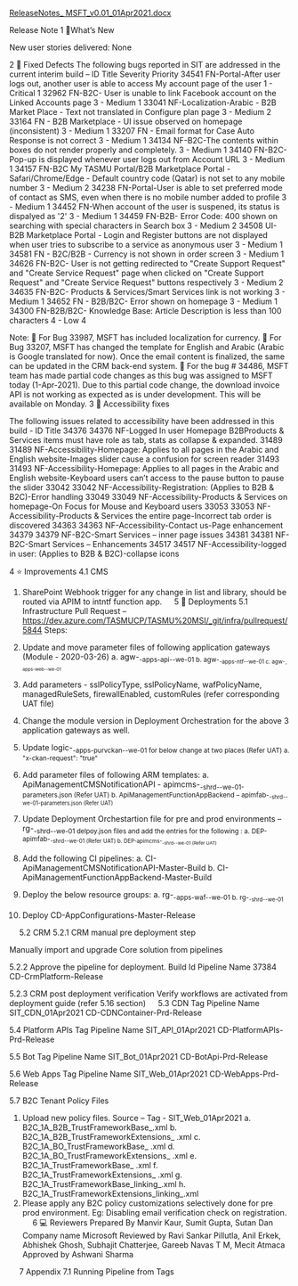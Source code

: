 [ReleaseNotes_ MSFT_v0.01_01Apr2021.docx](/.attachments/ReleaseNotes_%20MSFT_v0.01_01Apr2021-30abbd00-4bcb-4ed5-b737-4f55deecd0ec.docx)

Release Note 
1	🔧What’s New

New user stories delivered: None

2	🚀 Fixed Defects
The following bugs reported in SIT are addressed in the current interim build –
ID	Title	Severity	Priority
34541
FN-Portal-After user logs out, another user is able to access My account page of the user	1 - Critical	1
32962
FN-B2C- User is unable to link Facebook account on the Linked Accounts page	3 - Medium	1
33041
NF-Localization-Arabic - B2B Market Place - Text not translated in Configure plan page	3 - Medium	2
33164
FN - B2B Marketplace - UI issue observed on homepage (inconsistent)	3 - Medium	1
33207
FN - Email format for Case Auto Response is not correct	3 - Medium	1
34134
NF-B2C-The contents within boxes do not render properly and completely.	3 - Medium	1
34140
FN-B2C- Pop-up is displayed whenever user logs out from Account URL	3 - Medium	1
34157
FN-B2C My TASMU Portal/B2B Marketplace Portal - Safari/Chrome/Edge - Default country code (Qatar) is not set to any mobile number	3 - Medium	2
34238
FN-Portal-User is able to set preferred mode of contact as SMS, even when there is no mobile number added to profile	3 - Medium	1
34452
FN-When account of the user is suspened, its status is dispalyed as '2'	3 - Medium	1
34459
FN-B2B- Error Code: 400 shown on searching with special characters in Search box	3 - Medium	2
34508
UI-B2B Marketplace Portal - Login and Register buttons are not displayed when user tries to subscribe to a service as anonymous user	3 - Medium	1
34581
FN - B2C/B2B - Currency is not shown in order screen	3 - Medium	1
34626
FN-B2C- User is not getting redirected to "Create Support Request" and "Create Service Request" page when clicked on "Create Support Request" and "Create Service Request" buttons respectively	3 - Medium	2
34635
FN-B2C- Products & Services/Smart Services link is not working	3 - Medium	1
34652
FN - B2B/B2C- Error shown on homepage	3 - Medium	1
34300
FN-B2B/B2C- Knowledge Base: Article Description is less than 100 characters	4 - Low	4

Note:
	For Bug 33987, MSFT has included localization for currency.
	For Bug 33207, MSFT has changed the template for English and Arabic (Arabic is Google translated for now). Once the email content is finalized, the same can be updated in the CRM back-end system.
	For the bug # 34486, MSFT team has made partial code changes as this bug was assigned to MSFT today (1-Apr-2021). Due to this partial code change, the download invoice API is not working as expected as is under development. This will be available on Monday.
3	🚀 Accessibility fixes

The following issues related to accessibility have been addressed in this build -
ID	Title
34376
34376
NF-Logged In user Homepage B2BProducts & Services items must have role as tab, stats as collapse & expanded.
31489
31489
NF-Accessibility-Homepage: Applies to all pages in the Arabic and English website-Images slider cause a confusion for screen reader
31493
31493
NF-Accessibility-Homepage: Applies to all pages in the Arabic and English website-Keyboard users can’t access to the pause button to pause the slider
33042
33042
NF-Accessibility-Registration: (Applies to B2B & B2C)-Error handling
33049
33049
NF-Accessibility-Products & Services on homepage-On Focus for Mouse and Keyboard users
33053
33053
NF-Accessibility-Products & Services the entire page-Incorrect tab order is discovered
34363
34363
NF-Accessibility-Contact us-Page enhancement
34379
34379
NF-B2C-Smart Services – inner page issues
34381
34381
NF-B2C-Smart Services – Enhancements
34517
34517
NF-Accessibility-logged in user: (Applies to B2B & B2C)-collapse icons


4	⭐ Improvements
4.1	 CMS 
1.	SharePoint Webhook trigger for any change in list and library, should be routed via APIM to intntf function app.
 
5	🚀 Deployments
5.1	Infrastructure
Pull Request –  https://dev.azure.com/TASMUCP/TASMU%20MSI/_git/infra/pullrequest/5844
Steps: 
1.	Update and move parameter files of following application gateways (Module - 2020-03-26)
a.	agw-<sub>-apps-api-<env>-we-01
b.	agw-<sub>-apps-ntf-<env>-we-01
c.	agw-<sub>-apps-web-<env>-we-01
2.	Add parameters - sslPolicyType, sslPolicyName, wafPolicyName, managedRuleSets, firewallEnabled, customRules (refer corresponding UAT file)
3.	Change the module version in Deployment Orchestration for the above 3 application gateways as well.
4.	Update logic-<sub>-apps-purvckan-<env>-we-01 for below change at two places (Refer UAT)
a.	"x-ckan-request": "true"
5.	Add parameter files of following ARM templates:
a.	ApiManagementCMSNotificationAPI - apimcms-<sub>-shrd-<env>-we-01-parameters.json (Refer UAT)
b.	ApiManagementFunctionAppBackend – apimfab-<sub>-shrd-<env>-we-01-parameters.json (Refer UAT)	

6.	Update Deployment Orchestartion file for pre and prod environments – rg-<sub>-shrd-<env>-we-01 delpoy.json files and add the entries for the following  :
a.	DEP-apimfab-<sub>-shrd-<env>-we-01 (Refer UAT)
b.	DEP-apimcms-<sub>-shrd-<env>-we-01 (Refer UAT)

7.	 Add the following CI pipelines:
a.	CI-ApiManagementCMSNotificationAPI-Master-Build
b.	CI-ApiManagementFunctionAppBackend-Master-Build

8.	Deploy the below resource groups:
a.	rg-<sub>-apps-waf-<env>-we-01
b.	rg-<sub>-shrd-<env>-we-01

9.	Deploy CD-AppConfigurations-Master-Release

 
 
5.2	CRM
5.2.1	CRM manual pre deployment step

 Manually import and upgrade Core solution from pipelines
 
 

5.2.2	Approve the pipeline for deployment.
Build Id	Pipeline Name
37384	CD-CrmPlatform-Release


5.2.3	CRM post deployment verification
  Verify workflows are activated from deployment guide (refer 5.16 section)
 
5.3	CDN
Tag	Pipeline Name
SIT_CDN_01Apr2021	CD-CDNContainer-Prd-Release


5.4	Platform APIs
Tag	Pipeline Name
SIT_API_01Apr2021	CD-PlatformAPIs-Prd-Release


5.5	Bot
Tag	Pipeline Name
SIT_Bot_01Apr2021	CD-BotApi-Prd-Release


5.6	Web Apps
Tag	Pipeline Name
SIT_Web_01Apr2021	CD-WebApps-Prd-Release


5.7	B2C Tenant Policy Files
1.	Upload new policy files. Source – Tag - SIT_Web_01Apr2021
a.	B2C_1A_B2B_TrustFrameworkBase_<env>.xml
b.	B2C_1A_B2B_TrustFrameworkExtensions_ <env>.xml
c.	B2C_1A_BO_TrustFrameworkBase_ <env>.xml
d.	B2C_1A_BO_TrustFrameworkExtensions_ <env>.xml
e.	B2C_1A_TrustFrameworkBase_ <env>.xml
f.	B2C_1A_TrustFrameworkExtensions_ <env>.xml
g.	B2C_1A_TrustFrameworkBase_linking_<env>.xml
h.	B2C_1A_TrustFrameworkExtensions_linking_<env>.xml
2.	Please apply any B2C policy customizations selectively done for pre prod environment. Eg: Disabling email verification check on registration.
 
6	💻 Reviewers 
Prepared By	Manvir Kaur, Sumit Gupta, Sutan Dan
Company name	Microsoft
Reviewed by 	Ravi Sankar Pillutla, Anil Erkek, Abhishek Ghosh, Subhajit Chatterjee, Gareeb Navas T M, Mecit Atmaca
Approved by 	Ashwani Sharma

 
7	Appendix
7.1	 Running Pipeline from Tags
 
